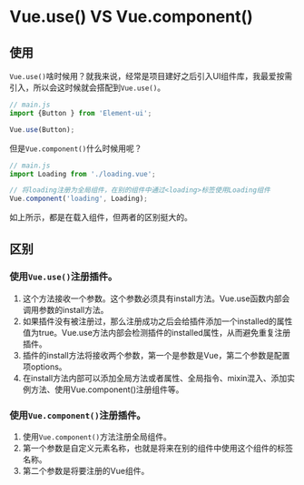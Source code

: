 # Vue.use()  VS  Vue.component()

## 使用

`Vue.use()`啥时候用？就我来说，经常是项目建好之后引入UI组件库，我最爱按需引入，所以会这时候就会搭配到`Vue.use()`。

```js
// main.js
import {Button } from 'Element-ui';

Vue.use(Button);
```

但是`Vue.component()`什么时候用呢？

```js
// main.js
import Loading from './loading.vue';

// 将loading注册为全局组件，在别的组件中通过<loading>标签使用Loading组件 
Vue.component('loading', Loading);
```

如上所示，都是在载入组件，但两者的区别挺大的。



## 区别

### 使用`Vue.use()`注册插件。

1. 这个方法接收一个参数。这个参数必须具有install方法。Vue.use函数内部会调用参数的install方法。
2. 如果插件没有被注册过，那么注册成功之后会给插件添加一个installed的属性值为true。Vue.use方法内部会检测插件的installed属性，从而避免重复注册插件。
3. 插件的install方法将接收两个参数，第一个是参数是Vue，第二个参数是配置项options。
4. 在install方法内部可以添加全局方法或者属性、全局指令、mixin混入、添加实例方法、使用Vue.component()注册组件等。

### 使用`Vue.component()`注册插件。

1. 使用`Vue.component()`方法注册全局组件。
2. 第一个参数是自定义元素名称，也就是将来在别的组件中使用这个组件的标签名称。
3. 第二个参数是将要注册的Vue组件。
